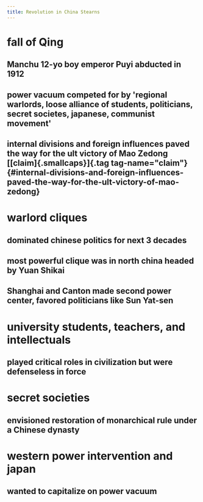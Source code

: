```yaml
---
title: Revolution in China Stearns
---
```


# fall of Qing

## Manchu 12-yo boy emperor Puyi abducted in 1912

## power vacuum competed for by \'regional warlords, loose alliance of students, politicians, secret societes, japanese, communist movement\'

## internal divisions and foreign influences paved the way for the ult victory of Mao Zedong [[claim]{.smallcaps}]{.tag tag-name="claim"} {#internal-divisions-and-foreign-influences-paved-the-way-for-the-ult-victory-of-mao-zedong}

# warlord cliques

## dominated chinese politics for next 3 decades

## most powerful clique was in north china headed by Yuan Shikai

## Shanghai and Canton made second power center, favored politicians like Sun Yat-sen

# university students, teachers, and intellectuals

## played critical roles in civilization but were defenseless in force

# secret societies

## envisioned restoration of monarchical rule under a Chinese dynasty

# western power intervention and japan

## wanted to capitalize on power vacuum
